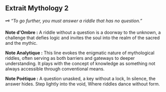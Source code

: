 ## Extrait Mythology 2

🗝️ *“To go further, you must answer a riddle that has no question.”*

**Note d'Ombre :** A riddle without a question is a doorway to the unknown, a challenge that defies logic and invites the soul into the realm of the sacred and the mythic.

**Note Analytique :** This line evokes the enigmatic nature of mythological riddles, often serving as both barriers and gateways to deeper understanding. It plays with the concept of knowledge as something not always accessible through conventional means.

**Note Poétique :** A question unasked, a key without a lock, 
In silence, the answer hides. 
Step lightly into the void, 
Where riddles dance without form.

